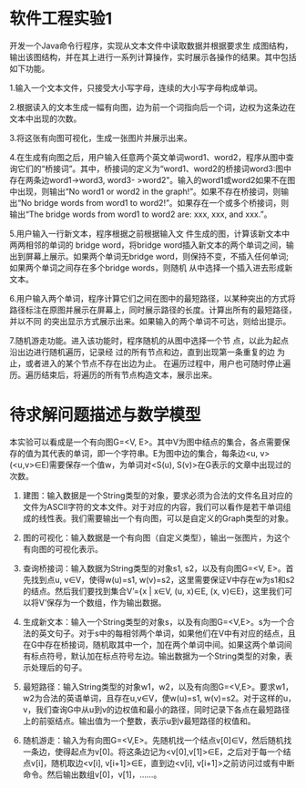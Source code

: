 # 软件工程实验1

开发一个Java命令行程序，实现从文本文件中读取数据并根据要求生 成图结构，输出该图结构，并在其上进行一系列计算操作，实时展示各操作的结果。其中包括如下功能。

1.输入一个文本文件，只接受大小写字母，连续的大小写字母构成单词。

2.根据读入的文本生成一幅有向图，边为前一个词指向后一个词，边权为这条边在文本中出现的次数。

3.将这张有向图可视化，生成一张图片并展示出来。

4.在生成有向图之后，用户输入任意两个英文单词word1、word2，程序从图中查询它们的“桥接词”。其中，桥接词的定义为“word1、word2的桥接词word3:图中存在两条边word1->word3, word3- >word2”。输入的word1或word2如果不在图中出现，则输出“No word1 or word2 in the graph!”。如果不存在桥接词，则输出“No bridge words from word1 to word2!”。如果存在一个或多个桥接词，则输出“The bridge words from word1 to word2 are: xxx, xxx, and xxx.”。

5.用户输入一行新文本，程序根据之前根据输入文 件生成的图，计算该新文本中两两相邻的单词的 bridge word，将bridge word插入新文本的两个单词之间，输出到屏幕上展示。如果两个单词无bridge word，则保持不变，不插入任何单词; 如果两个单词之间存在多个bridge words，则随机 从中选择一个插入进去形成新文本。

6.用户输入两个单词，程序计算它们之间在图中的最短路径，以某种突出的方式将路径标注在原图并展示在屏幕上，同时展示路径的长度。计算出所有的最短路径，并以不同
的突出显示方式展示出来。如果输入的两个单词不可达，则给出提示。

7.随机游走功能。进入该功能时，程序随机的从图中选择一个节 点，以此为起点沿出边进行随机遍历，记录经 过的所有节点和边，直到出现第一条重复的边 为止，或者进入的某个节点不存在出边为止。 在遍历过程中，用户也可随时停止遍历。遍历结束后，将遍历的所有节点构造文本，展示出来。

# 待求解问题描述与数学模型

本实验可以看成是一个有向图G=<V, E>。其中V为图中结点的集合，各点需要保存的值为其代表的单词，即一个字符串。E为图中边的集合，每条边<u, v> (<u,v>∈E)需要保存一个值w，为单词对<S(u), S(v)>在G表示的文章中出现过的次数。

1.	建图：输入数据是一个String类型的对象，要求必须为合法的文件名且对应的文件为ASCII字符的文本文件。对于对应的内容，我们可以看作是若干单词组成的线性表。我们需要输出一个有向图，可以是自定义的Graph类型的对象。

2.	图的可视化：输入数据是一个有向图（自定义类型），输出一张图片，为这个有向图的可视化表示。

3.	查询桥接词：输入数据为String类型的对象s1, s2，以及有向图G=<V, E>。首先找到点u, v∈V，使得w(u)=s1, w(v)=s2，这里需要保证V中存在w为s1和s2的结点。然后我们要找到集合V’={x | x∈V, (u, x)∈E, (x, v)∈E}，这里我们可以将V’保存为一个数组，作为输出数据。

4.	生成新文本：输入一个String类型的对象s，以及有向图G=<V,E>。s为一个合法的英文句子。对于s中的每相邻两个单词，如果他们在V中有对应的结点，且在G中存在桥接词，随机取其中一个，加在两个单词中间。如果这两个单词间有标点符号，默认加在标点符号左边。输出数据为一个String类型的对象，表示处理后的句子。

5.	最短路径：输入String类型的对象w1，w2，以及有向图G=<V,E>。要求w1，w2为合法的英语单词，且存在u,v∈V，使w(u)=s1, w(v)=s2。对于这样的u，v，我们查询G中从u到v的边权值和最小的路径，同时记录下各点在最短路径上的前驱结点。输出值为一个整数，表示u到v最短路径的权值和。

6.	随机游走：输入为有向图G=<V,E>。先随机找一个结点v[0]∈V，然后随机找一条边，使得起点为v[0]。将这条边记为<v[0],v[1]>∈E，之后对于每一个结点v[i]，随机取边<v[i], v[i+1]>∈E，直到边<v[i], v[i+1]>之前访问过或有中断命令。然后输出数组v[0]，v[1]，……。


